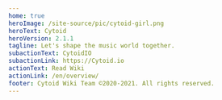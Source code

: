 ```yaml
---
home: true
heroImage: /site-source/pic/cytoid-girl.png
heroText: Cytoid
heroVersion: 2.1.1
tagline: Let's shape the music world together.
subactionText: CytoidIO
subactionLink: https://Cytoid.io
actionText: Read Wiki
actionLink: /en/overview/
footer: Cytoid Wiki Team ©2020-2021. All rights reserved.
---
```

